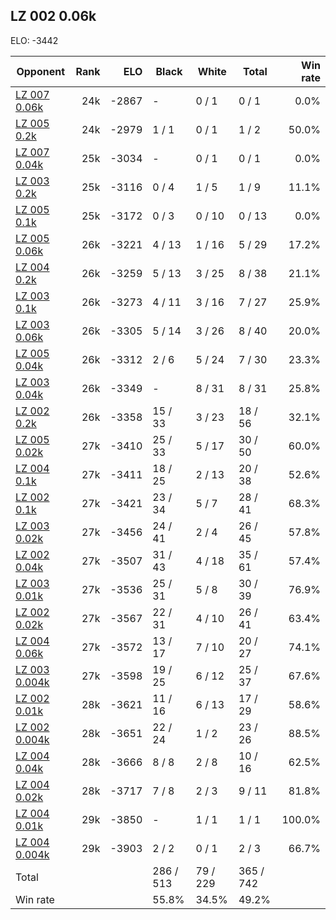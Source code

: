 ## LZ 002 0.06k ##

ELO: -3442

Opponent | Rank | ELO | Black | White | Total | Win rate
---------|-----:|----:|-------|-------|-------|-------:
[LZ 007 0.06k](LZ%20007%200.06k.md) | 24k | -2867 | - | 0 / 1 | 0 / 1 | 0.0%
[LZ 005 0.2k](LZ%20005%200.2k.md) | 24k | -2979 | 1 / 1 | 0 / 1 | 1 / 2 | 50.0%
[LZ 007 0.04k](LZ%20007%200.04k.md) | 25k | -3034 | - | 0 / 1 | 0 / 1 | 0.0%
[LZ 003 0.2k](LZ%20003%200.2k.md) | 25k | -3116 | 0 / 4 | 1 / 5 | 1 / 9 | 11.1%
[LZ 005 0.1k](LZ%20005%200.1k.md) | 25k | -3172 | 0 / 3 | 0 / 10 | 0 / 13 | 0.0%
[LZ 005 0.06k](LZ%20005%200.06k.md) | 26k | -3221 | 4 / 13 | 1 / 16 | 5 / 29 | 17.2%
[LZ 004 0.2k](LZ%20004%200.2k.md) | 26k | -3259 | 5 / 13 | 3 / 25 | 8 / 38 | 21.1%
[LZ 003 0.1k](LZ%20003%200.1k.md) | 26k | -3273 | 4 / 11 | 3 / 16 | 7 / 27 | 25.9%
[LZ 003 0.06k](LZ%20003%200.06k.md) | 26k | -3305 | 5 / 14 | 3 / 26 | 8 / 40 | 20.0%
[LZ 005 0.04k](LZ%20005%200.04k.md) | 26k | -3312 | 2 / 6 | 5 / 24 | 7 / 30 | 23.3%
[LZ 003 0.04k](LZ%20003%200.04k.md) | 26k | -3349 | - | 8 / 31 | 8 / 31 | 25.8%
[LZ 002 0.2k](LZ%20002%200.2k.md) | 26k | -3358 | 15 / 33 | 3 / 23 | 18 / 56 | 32.1%
[LZ 005 0.02k](LZ%20005%200.02k.md) | 27k | -3410 | 25 / 33 | 5 / 17 | 30 / 50 | 60.0%
[LZ 004 0.1k](LZ%20004%200.1k.md) | 27k | -3411 | 18 / 25 | 2 / 13 | 20 / 38 | 52.6%
[LZ 002 0.1k](LZ%20002%200.1k.md) | 27k | -3421 | 23 / 34 | 5 / 7 | 28 / 41 | 68.3%
[LZ 003 0.02k](LZ%20003%200.02k.md) | 27k | -3456 | 24 / 41 | 2 / 4 | 26 / 45 | 57.8%
[LZ 002 0.04k](LZ%20002%200.04k.md) | 27k | -3507 | 31 / 43 | 4 / 18 | 35 / 61 | 57.4%
[LZ 003 0.01k](LZ%20003%200.01k.md) | 27k | -3536 | 25 / 31 | 5 / 8 | 30 / 39 | 76.9%
[LZ 002 0.02k](LZ%20002%200.02k.md) | 27k | -3567 | 22 / 31 | 4 / 10 | 26 / 41 | 63.4%
[LZ 004 0.06k](LZ%20004%200.06k.md) | 27k | -3572 | 13 / 17 | 7 / 10 | 20 / 27 | 74.1%
[LZ 003 0.004k](LZ%20003%200.004k.md) | 27k | -3598 | 19 / 25 | 6 / 12 | 25 / 37 | 67.6%
[LZ 002 0.01k](LZ%20002%200.01k.md) | 28k | -3621 | 11 / 16 | 6 / 13 | 17 / 29 | 58.6%
[LZ 002 0.004k](LZ%20002%200.004k.md) | 28k | -3651 | 22 / 24 | 1 / 2 | 23 / 26 | 88.5%
[LZ 004 0.04k](LZ%20004%200.04k.md) | 28k | -3666 | 8 / 8 | 2 / 8 | 10 / 16 | 62.5%
[LZ 004 0.02k](LZ%20004%200.02k.md) | 28k | -3717 | 7 / 8 | 2 / 3 | 9 / 11 | 81.8%
[LZ 004 0.01k](LZ%20004%200.01k.md) | 29k | -3850 | - | 1 / 1 | 1 / 1 | 100.0%
[LZ 004 0.004k](LZ%20004%200.004k.md) | 29k | -3903 | 2 / 2 | 0 / 1 | 2 / 3 | 66.7%
Total | | | 286 / 513 | 79 / 229 | 365 / 742 | 
Win rate| | | 55.8% | 34.5% | 49.2% | 
